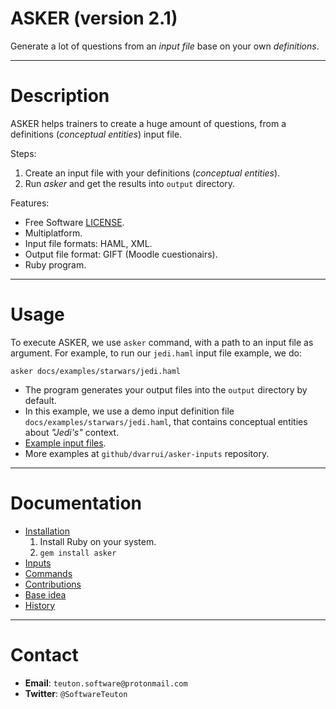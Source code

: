 # ASKER (version 2.1)

Generate a lot of questions from an _input file_ base on your own _definitions_.

---
# Description

ASKER helps trainers to create a huge amount of questions, from a definitions (_conceptual entities_) input file.

Steps:

1. Create an input file with your definitions (_conceptual entities_).
1. Run _asker_ and get the results into `output` directory.

Features:

* Free Software [LICENSE](https://github.com/dvarrui/asker/blob/devel/LICENSE).
* Multiplatform.
* Input file formats: HAML, XML.
* Output file format: GIFT (Moodle cuestionairs).
* Ruby program.

---
# Usage

To execute ASKER, we use `asker` command, with a path to an input file as argument. For example, to run our `jedi.haml` input file example, we do:

```
asker docs/examples/starwars/jedi.haml
```

* The program generates your output files into the `output` directory by default.
* In this example, we use a demo input definition file `docs/examples/starwars/jedi.haml`, that contains conceptual entities about _"Jedi's"_ context.
* [Example input files](https://github.com/dvarrui/asker/blob/devel/docs/examples).
* More examples at `github/dvarrui/asker-inputs` repository.

---
# Documentation

* [Installation](https://github.com/dvarrui/asker/blob/devel/docs/install/README.md)
    1. Install Ruby on your system.
    2. `gem install asker`
* [Inputs](https://github.com/dvarrui/asker/blob/devel/docs/inputs/README.md)
* [Commands](https://github.com/dvarrui/asker/blob/devel/docs/commands.md)
* [Contributions](https://github.com/dvarrui/asker/blob/devel/docs/contributions.md)
* [Base idea](https://github.com/dvarrui/asker/blob/devel/docs/idea.md)
* [History](https://github.com/dvarrui/asker/blob/devel/docs/history.md)

---
# Contact

* **Email**: `teuton.software@protonmail.com`
* **Twitter**: `@SoftwareTeuton`
